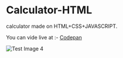 # Calculator-HTML
calculator made on HTML+CSS+JAVASCRIPT.

 You can vide live at :- [Codepan]
 
![Test Image 4](https://github.com/sonumahajan/testing/blob/master/photos/calcy.png)

[codepan]: https://codepen.io/sonumahajan/pen/BXqmZp
